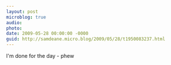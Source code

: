 ```yaml
---
layout: post
microblog: true
audio: 
photo: 
date: 2009-05-28 00:00:00 -0000
guid: http://samdeane.micro.blog/2009/05/28/t1950083237.html
---
```

I'm done for the day - phew
